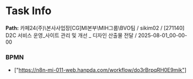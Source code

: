 # Task Info

**Path:** 카페24(주)\본사사업장\[CG]MI본부\MIH그룹\BVO팀 / sikim02 / [271140] D2C 서비스 운영_사이트 관리 및 개선 _ 디자인 산출물 전달 / 2025-08-01_00-00-00

### BPMN
- ["https://n8n-mi-011-web.hanpda.com/workflow/do3rBrpqRH0E9mik"]

